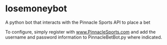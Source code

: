 # losemoneybot
A python bot that interacts with the Pinnacle Sports API to place a bet

To configure, simply register with www.PinnacleSports.com and add the username and password information to PinnacleBetBot.py where indicated.
